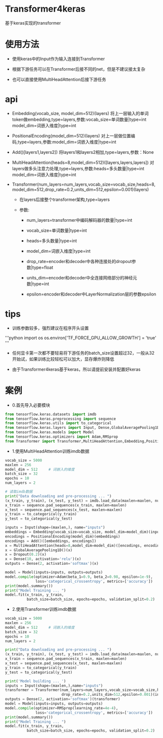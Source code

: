 # Transformer4keras
  
基于keras实现的transformer
  
# 使用方法
  
  - 使用keras中的Input作为输入连接到Transformer
    
  - 根据下游任务可以在Transformer后接不同的net，但是不建议接太复杂
    
  - 也可以直接使用MultiHeadAttention后接下游任务
# api
  
  - Embedding(vocab_size, model_dim=512)(layers) 将上一层输入的单词token做embedding,type=layers,参数:vocab_size=单词数量|type=int model_dim=词嵌入维度|type=int
  
  - PositionalEncoding(model_dim=512)(layers) 对上一层做位置编码,type=layers,参数:model_dim=词嵌入维度|type=int
  
  - Add()[layers1,layers2]) 将layers1和layers2相加,type=layers,参数：None
  
  - MultiHeadAttention(heads=8,model_dim=512)([layers,layers,layers]) 对layers做多头注意力处理,type=layers,参数:heads=多头数量|type=int model_dim=词嵌入维度|type=int
  
  - Transformer(num_layers=num_layers,vocab_size=vocab_size,heads=8,model_dim=512,drop_rate=0.2,units_dim=512,epsilon=0.001)(layers)
    
    - 在layers后接整个transformer架构,type=layers 
      
    - 参数:
        
      - num_layers=transformer中编码解码器的数量|type=int
        
      - vocab_size=单词数量|type=int
        
      - heads=多头数量|type=int
        
      - model_dim=词嵌入维度|type=int
        
      - drop_rate=encoder和decoder中各种连接处的dropout参数|type=float
        
      - units_dim=encoder和decoder中全连接网络部分的神经元数|type=int
        
      - epsilon=encoder和decoder中LayerNormalization层的参数epsilon
  
# tips
  
  - 训练参数较多，强烈建议在程序开头设置
    
  '''python
  import os
  os.environ['TF_FORCE_GPU_ALLOW_GROWTH'] = 'true'
  '''
    
  - 任何显卡第一次都不要轻易将下游任务的batch_size设置超过32，一般从32开始试，如果训练比较轻松可以加大，显存爆炸则降低
    
  - 由于Transformer4keras基于keras，所以请提前安装并配置好keras
  
# 案例
    
  - 0.首先导入必要模块
  ```python
  from tensorflow.keras.datasets import imdb
  from tensorflow.keras.preprocessing import sequence
  from tensorflow.keras.utils import to_categorical
  from tensorflow.keras.layers import Input, Dense,GlobalAveragePooling1D,Dropout
  from tensorflow.keras.models import Model
  from tensorflow.keras.optimizers import Adam,RMSprop
  from Transformer import Transformer,MultiHeadAttention,Embedding,PositionalEncoding,Add
  ```
  - 1.使用MultiHeadAttention训练imdb数据
  ```python
  vocab_size = 5000
  maxlen = 256
  model_dim = 512     # 词嵌入的维度
  batch_size = 32
  epochs = 10
  num_layers = 2

  # 读取imdb数据
  print("Data downloading and pre-processing ... ")
  (x_train, y_train), (x_test, y_test) = imdb.load_data(maxlen=maxlen, num_words=vocab_size)
  x_train = sequence.pad_sequences(x_train, maxlen=maxlen)
  x_test = sequence.pad_sequences(x_test, maxlen=maxlen)
  y_train = to_categorical(y_train)
  y_test = to_categorical(y_test)

  inputs = Input(shape=(maxlen,), name="inputs")
  embeddings = Embedding(vocab_size=vocab_size, model_dim=model_dim)(inputs)
  encodings = PositionalEncoding(model_dim)(embeddings)
  encodings = Add()([embeddings, encodings])
  x = MultiHeadAttention(heads=8,model_dim=model_dim)([encodings, encodings, encodings])
  x = GlobalAveragePooling1D()(x)
  x = Dropout(0.2)(x)
  x = Dense(10, activation='relu')(x)
  outputs = Dense(2, activation='softmax')(x)

  model = Model(inputs=inputs, outputs=outputs)
  model.compile(optimizer=Adam(beta_1=0.9, beta_2=0.98, epsilon=1e-9),
                loss='categorical_crossentropy', metrics=['accuracy'])
  print(model.summary())
  print("Model Training ... ")
  model.fit(x_train, y_train,
            batch_size=batch_size, epochs=epochs, validation_split=0.2)
  ```
    
  - 2.使用Transformer训练imdb数据
    
  ```python
  vocab_size = 5000
  maxlen = 256
  model_dim = 512     # 词嵌入的维度
  batch_size = 32
  epochs = 10
  num_layers = 2

  print("Data downloading and pre-processing ... ")
  (x_train, y_train), (x_test, y_test) = imdb.load_data(maxlen=maxlen, num_words=vocab_size)
  x_train = sequence.pad_sequences(x_train, maxlen=maxlen)
  x_test = sequence.pad_sequences(x_test, maxlen=maxlen)
  y_train = to_categorical(y_train)
  y_test = to_categorical(y_test)
  
  print('Model building ... ')
  inputs = Input(shape=(maxlen,),name="inputs")
  transformer = Transformer(num_layers=num_layers,vocab_size=vocab_size,heads=8,model_dim=model_dim,
                            drop_rate=0.2,units_dim=512,epsilon=0.001)(inputs)
  outputs = Dense(2, activation='softmax')(transformer)
  model = Model(inputs=inputs, outputs=outputs)
  model.compile(optimizer=RMSprop(learning_rate=4e-4),
                loss='categorical_crossentropy', metrics=['accuracy'])
  print(model.summary())
  print("Model Training ... ")
  model.fit(x_train, y_train,
            batch_size=batch_size, epochs=epochs, validation_split=0.2)
  ```
  
